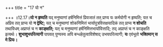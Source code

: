 +++
title = "17 यो न"

+++
॥12.17॥**यो न हृष्यति** यद् मनुष्याणां हर्षनिमित्तं प्रियजातं तत्
प्राप्य यः कर्मयोगी न हृष्यति; यत च अप्रिय तत् प्राप्य यो **न
द्वेष्टि;** यत् च मनुष्याणां शोकनिमित्तं भार्यापुत्रवित्तक्षयादिकं तत्
प्राप्य **न शोचति** तथाविधम् अप्राप्तं च न **काङ्क्षति;** यत् च
मनुष्याणां हर्षनिमित्तभार्यावित्तादि; तद् अप्राप्तं च न काङ्क्षति
इत्यर्थः। **शुभाशुभपरित्यागी** पापवत् पुण्यस्य अपि बन्धहेतुत्वाविशेषाद्
उभयपरित्यागी; **यः** एवंभूतो **भक्तिमान् स मे प्रियः।**
